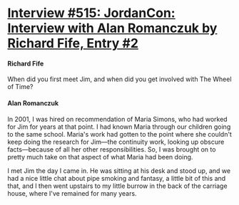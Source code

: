 # [Interview #515: JordanCon: Interview with Alan Romanczuk by Richard Fife, Entry #2](https://www.theoryland.com/intvmain.php?i=515#2)

#### Richard Fife

When did you first meet Jim, and when did you get involved with The Wheel of Time?

#### Alan Romanczuk

In 2001, I was hired on recommendation of Maria Simons, who had worked for Jim for years at that point. I had known Maria through our children going to the same school. Maria's work had gotten to the point where she couldn't keep doing the research for Jim—the continuity work, looking up obscure facts—because of all her other responsibilities. So, I was brought on to pretty much take on that aspect of what Maria had been doing.

I met Jim the day I came in. He was sitting at his desk and stood up, and we had a nice little chat about pipe smoking and fantasy, a little bit of this and that, and I then went upstairs to my little burrow in the back of the carriage house, where I've remained for many years.

